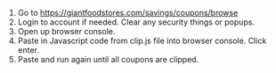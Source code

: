 1. Go to https://giantfoodstores.com/savings/coupons/browse
2. Login to account if needed. Clear any security things or popups.
3. Open up browser console.
4. Paste in Javascript code from clip.js file into browser console. Click enter.
5. Paste and run again until all coupons are clipped.